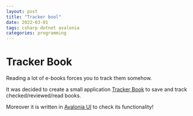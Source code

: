```yaml
---
layout: post
title: "Tracker bool"
date: 2022-03-01
tags: csharp dotnet avalonia 
categories: programming
---
```

# Tracker Book

Reading a lot of e-books forces you to track them somehow.

It was decided to create a small application [Tracker Book](https://trackerbook.github.io/) to save and track checked/reviewed/read books.

Moreover it is written in [Avalonia UI](http://avaloniaui.net/) to check its functionality!
